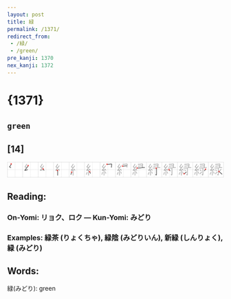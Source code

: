 ```yaml
---
layout: post
title: 緑
permalink: /1371/
redirect_from:
 - /緑/
 - /green/
pre_kanji: 1370
nex_kanji: 1372
---
```


# {1371}

## `green`

## [14]

<div class="stroke"><img src="../images/E7B791.png" /></div>

## Reading:

### On-Yomi: リョク、ロク &mdash; Kun-Yomi: みどり

### Examples: 緑茶 (りょくちゃ), 緑陰 (みどりいん), 新緑 (しんりょく), 緑 (みどり)

## Words:

緑(みどり): green
